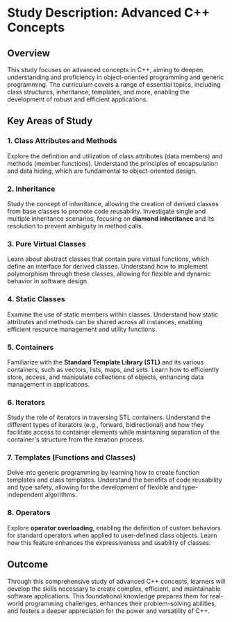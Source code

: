 # Study Description: Advanced C++ Concepts

## Overview
This study focuses on advanced concepts in C++, aiming to deepen understanding and proficiency in object-oriented programming and generic programming. The curriculum covers a range of essential topics, including class structures, inheritance, templates, and more, enabling the development of robust and efficient applications.

## Key Areas of Study

### 1. Class Attributes and Methods
Explore the definition and utilization of class attributes (data members) and methods (member functions). Understand the principles of encapsulation and data hiding, which are fundamental to object-oriented design.

### 2. Inheritance
Study the concept of inheritance, allowing the creation of derived classes from base classes to promote code reusability. Investigate single and multiple inheritance scenarios, focusing on **diamond inheritance** and its resolution to prevent ambiguity in method calls.

### 3. Pure Virtual Classes
Learn about abstract classes that contain pure virtual functions, which define an interface for derived classes. Understand how to implement polymorphism through these classes, allowing for flexible and dynamic behavior in software design.

### 4. Static Classes
Examine the use of static members within classes. Understand how static attributes and methods can be shared across all instances, enabling efficient resource management and utility functions.

### 5. Containers
Familiarize with the **Standard Template Library (STL)** and its various containers, such as vectors, lists, maps, and sets. Learn how to efficiently store, access, and manipulate collections of objects, enhancing data management in applications.

### 6. Iterators
Study the role of iterators in traversing STL containers. Understand the different types of iterators (e.g., forward, bidirectional) and how they facilitate access to container elements while maintaining separation of the container's structure from the iteration process.

### 7. Templates (Functions and Classes)
Delve into generic programming by learning how to create function templates and class templates. Understand the benefits of code reusability and type safety, allowing for the development of flexible and type-independent algorithms.

### 8. Operators
Explore **operator overloading**, enabling the definition of custom behaviors for standard operators when applied to user-defined class objects. Learn how this feature enhances the expressiveness and usability of classes.

## Outcome
Through this comprehensive study of advanced C++ concepts, learners will develop the skills necessary to create complex, efficient, and maintainable software applications. This foundational knowledge prepares them for real-world programming challenges, enhances their problem-solving abilities, and fosters a deeper appreciation for the power and versatility of C++.
